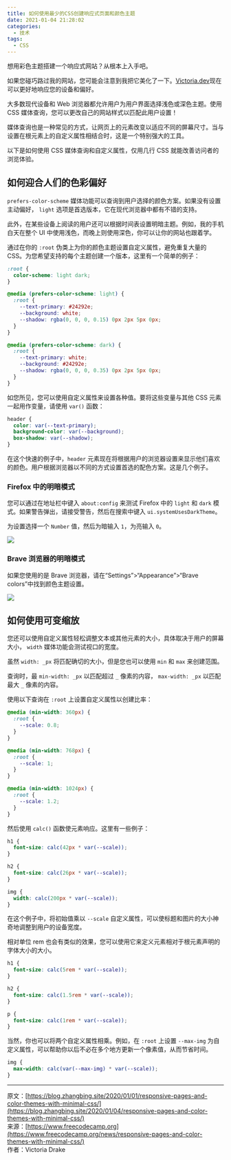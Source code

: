 ```yaml
---
title: 如何使用最少的CSS创建响应式页面和颜色主题
date: 2021-01-04 21:28:02
categories:
  - 技术
tags:
  - CSS
---
```


想用彩色主题搭建一个响应式网站？从根本上入手吧。

如果您碰巧路过我的网站，您可能会注意到我把它美化了一下。[Victoria.dev](https://victoria.dev/)现在可以更好地响应您的设备和偏好。

大多数现代设备和 Web 浏览器都允许用户为用户界面选择浅色或深色主题。使用 CSS 媒体查询，您可以更改自己的网站样式以匹配此用户设置！

媒体查询也是一种常见的方式，让网页上的元素改变以适应不同的屏幕尺寸。当与设置在根元素上的自定义属性相结合时，这是一个特别强大的工具。

以下是如何使用 CSS 媒体查询和自定义属性，仅用几行 CSS 就能改善访问者的浏览体验。

## 如何迎合人们的色彩偏好

`prefers-color-scheme` 媒体功能可以查询到用户选择的颜色方案。如果没有设置主动偏好， `light` 选项是首选版本，它在现代浏览器中都有不错的支持。

此外，在某些设备上阅读的用户还可以根据时间表设置明暗主题。例如，我的手机白天在整个 UI 中使用浅色，而晚上则使用深色，你可以让你的网站也跟着学。

通过在你的 `:root` 伪类上为你的颜色主题设置自定义属性，避免重复大量的 CSS。为您希望支持的每个主题创建一个版本，这里有一个简单的例子：

```css
:root {
  color-scheme: light dark;
}

@media (prefers-color-scheme: light) {
  :root {
    --text-primary: #24292e;
    --background: white;
    --shadow: rgba(0, 0, 0, 0.15) 0px 2px 5px 0px;
  }
}

@media (prefers-color-scheme: dark) {
  :root {
    --text-primary: white;
    --background: #24292e;
    --shadow: rgba(0, 0, 0, 0.35) 0px 2px 5px 0px;
  }
}
```

如您所见，您可以使用自定义属性来设置各种值。要将这些变量与其他 CSS 元素一起用作变量，请使用 `var()` 函数：

```css
header {
  color: var(--text-primary);
  background-color: var(--background);
  box-shadow: var(--shadow);
}
```

在这个快速的例子中，`header` 元素现在将根据用户的浏览器设置来显示他们喜欢的颜色。用户根据浏览器以不同的方式设置首选的配色方案。这是几个例子。

### Firefox 中的明暗模式

您可以通过在地址栏中键入 `about:config` 来测试 Firefox 中的 `light` 和 `dark` 模式。如果警告弹出，请接受警告，然后在搜索中键入 `ui.systemUsesDarkTheme`。

为设置选择一个 `Number` 值，然后为暗输入 `1`，为亮输入 `0`。

![](http://weixin-storage.oss-cn-shanghai.aliyuncs.com/202101/color-themes/1.png)

### Brave 浏览器的明暗模式

如果您使用的是 Brave 浏览器，请在“Settings”>“Appearance”>“Brave colors”中找到颜色主题设置。

![](http://weixin-storage.oss-cn-shanghai.aliyuncs.com/202101/color-themes/2.png)

## 如何使用可变缩放

您还可以使用自定义属性轻松调整文本或其他元素的大小，具体取决于用户的屏幕大小， `width` 媒体功能会测试视口的宽度。

虽然 `width: _px` 将匹配确切的大小，但是您也可以使用 `min` 和 `max` 来创建范围。

查询时，最 `min-width: _px` 以匹配超过 `_` 像素的内容， `max-width: _px` 以匹配最大 `_` 像素的内容。

使用以下查询在 `:root` 上设置自定义属性以创建比率：

```css
@media (min-width: 360px) {
  :root {
    --scale: 0.8;
  }
}

@media (min-width: 768px) {
  :root {
    --scale: 1;
  }
}

@media (min-width: 1024px) {
  :root {
    --scale: 1.2;
  }
}
```

然后使用 `calc()` 函数使元素响应。这里有一些例子：

```css
h1 {
  font-size: calc(42px * var(--scale));
}

h2 {
  font-size: calc(26px * var(--scale));
}

img {
  width: calc(200px * var(--scale));
}
```

在这个例子中，将初始值乘以 `--scale` 自定义属性，可以使标题和图片的大小神奇地调整到用户的设备宽度。

相对单位 rem 也会有类似的效果，您可以使用它来定义元素相对于根元素声明的字体大小的大小。

```css
h1 {
  font-size: calc(5rem * var(--scale));
}

h2 {
  font-size: calc(1.5rem * var(--scale));
}

p {
  font-size: calc(1rem * var(--scale));
}
```

当然，你也可以将两个自定义属性相乘。例如，在 `:root` 上设置 `--max-img` 为自定义属性，可以帮助你以后不必在多个地方更新一个像素值，从而节省时间。

```css
img {
  max-width: calc(var(--max-img) * var(--scale));
}
```

---

原文：[https://blog.zhangbing.site/2020/01/01/responsive-pages-and-color-themes-with-minimal-css/](https://blog.zhangbing.site/2020/01/04/responsive-pages-and-color-themes-with-minimal-css/)  
来源：[https://www.freecodecamp.org](https://www.freecodecamp.org/news/responsive-pages-and-color-themes-with-minimal-css/)  
作者：Victoria Drake
